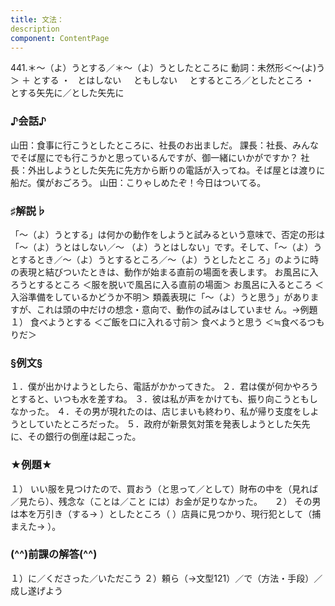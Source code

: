 ```yaml
---
title: 文法：
description
component: ContentPage
---
```



441.＊～（よ）うとする／＊～（よ）うとしたところに
動詞：未然形＜～(よ)う＞ ＋ とする ・
  とはしない  
  ともしない  
  とするところ／としたところ ・
  とする矢先に／とした矢先に  
### ♪会話♪
山田：食事に行こうとしたところに、社長のお出ましだ。 課長：社長、みんなでそば屋にでも行こうかと思っているんですが、御一緒にいかがですか？ 社長：外出しようとした矢先に先方から断りの電話が入ってね。そば屋とは渡りに船だ。僕がおごろう。 山田：こりゃしめたぞ！今日はついてる。
### ♯解説♭
「～（よ）うとする」は何かの動作をしようと試みるという意味で、否定の形は「～（よ）うとはしない／～ （よ）うとはしない」です。そして、「～（よ）うとするとき／～（よ）うとするところ／～（よ）うとしたとこ ろ」のように時の表現と結びついたときは、動作が始まる直前の場面を表します。
お風呂に入ろうとするところ ＜服を脱いで風呂に入る直前の場面＞ お風呂に入るところ ＜入浴準備をしているかどうか不明＞
類義表現に「～（よ）うと思う」がありますが、これは頭の中だけの想念・意向で、動作の試みはしていませ ん。→例題１）
食べようとする ＜ご飯を口に入れる寸前＞ 食べようと思う ＜≒食べるつもりだ＞
### §例文§
１．僕が出かけようとしたら、電話がかかってきた。
２．君は僕が何かやろうとすると、いつも水を差すね。
３．彼は私が声をかけても、振り向こうともしなかった。
４．その男が現れたのは、店じまいも終わり、私が帰り支度をしようとしていたところだった。
５．政府が新景気対策を発表しようとした矢先に、その銀行の倒産は起こった。
### ★例題★
１） いい服を見つけたので、買おう（と思って／として）財布の中を（見れば／見たら）、残念な（ことは／こと
には）お金が足りなかった。    
２） その男は本を万引き（する→ ）としたところ（ ）店員に見つかり、現行犯として（捕まえた→ ）。
### (^^)前課の解答(^^)
１）に／くださった／いただこう
２）頼ら（→文型121）／で（方法・手段）／成し遂げよう
